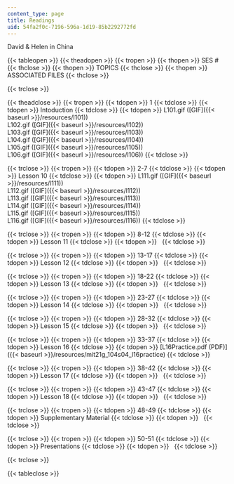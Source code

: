 ```yaml
---
content_type: page
title: Readings
uid: 54fa2f0c-7196-596a-1d19-85b2292772fd
---
```


David & Helen in China

{{< tableopen >}}
{{< theadopen >}}
{{< tropen >}}
{{< thopen >}}
SES #
{{< thclose >}}
{{< thopen >}}
TOPICS
{{< thclose >}}
{{< thopen >}}
ASSOCIATED FILES
{{< thclose >}}

{{< trclose >}}

{{< theadclose >}}
{{< tropen >}}
{{< tdopen >}}
1
{{< tdclose >}}
{{< tdopen >}}
Intoduction
{{< tdclose >}}
{{< tdopen >}}
L101.gif ([GIF]({{< baseurl >}}/resources/l101))  
L102.gif ([GIF]({{< baseurl >}}/resources/l102))  
L103.gif ([GIF]({{< baseurl >}}/resources/l103))  
L104.gif ([GIF]({{< baseurl >}}/resources/l104))  
L105.gif ([GIF]({{< baseurl >}}/resources/l105))  
L106.gif ([GIF]({{< baseurl >}}/resources/l106))
{{< tdclose >}}

{{< trclose >}}
{{< tropen >}}
{{< tdopen >}}
2-7
{{< tdclose >}}
{{< tdopen >}}
Lesson 10
{{< tdclose >}}
{{< tdopen >}}
L111.gif ([GIF]({{< baseurl >}}/resources/l111))  
L112.gif ([GIF]({{< baseurl >}}/resources/l112))  
L113.gif ([GIF]({{< baseurl >}}/resources/l113))  
L114.gif ([GIF]({{< baseurl >}}/resources/l114))  
L115.gif ([GIF]({{< baseurl >}}/resources/l115))  
L116.gif ([GIF]({{< baseurl >}}/resources/l116))
{{< tdclose >}}

{{< trclose >}}
{{< tropen >}}
{{< tdopen >}}
8-12
{{< tdclose >}}
{{< tdopen >}}
Lesson 11
{{< tdclose >}}
{{< tdopen >}}
 
{{< tdclose >}}

{{< trclose >}}
{{< tropen >}}
{{< tdopen >}}
13-17
{{< tdclose >}}
{{< tdopen >}}
Lesson 12
{{< tdclose >}}
{{< tdopen >}}
 
{{< tdclose >}}

{{< trclose >}}
{{< tropen >}}
{{< tdopen >}}
18-22
{{< tdclose >}}
{{< tdopen >}}
Lesson 13
{{< tdclose >}}
{{< tdopen >}}
 
{{< tdclose >}}

{{< trclose >}}
{{< tropen >}}
{{< tdopen >}}
23-27
{{< tdclose >}}
{{< tdopen >}}
Lesson 14
{{< tdclose >}}
{{< tdopen >}}
 
{{< tdclose >}}

{{< trclose >}}
{{< tropen >}}
{{< tdopen >}}
28-32
{{< tdclose >}}
{{< tdopen >}}
Lesson 15
{{< tdclose >}}
{{< tdopen >}}
 
{{< tdclose >}}

{{< trclose >}}
{{< tropen >}}
{{< tdopen >}}
33-37
{{< tdclose >}}
{{< tdopen >}}
Lesson 16
{{< tdclose >}}
{{< tdopen >}}
[L16Practice.pdf (PDF)]({{< baseurl >}}/resources/mit21g_104s04_l16practice)
{{< tdclose >}}

{{< trclose >}}
{{< tropen >}}
{{< tdopen >}}
38-42
{{< tdclose >}}
{{< tdopen >}}
Lesson 17
{{< tdclose >}}
{{< tdopen >}}
 
{{< tdclose >}}

{{< trclose >}}
{{< tropen >}}
{{< tdopen >}}
43-47
{{< tdclose >}}
{{< tdopen >}}
Lesson 18
{{< tdclose >}}
{{< tdopen >}}
 
{{< tdclose >}}

{{< trclose >}}
{{< tropen >}}
{{< tdopen >}}
48-49
{{< tdclose >}}
{{< tdopen >}}
Supplementary Material
{{< tdclose >}}
{{< tdopen >}}
 
{{< tdclose >}}

{{< trclose >}}
{{< tropen >}}
{{< tdopen >}}
50-51
{{< tdclose >}}
{{< tdopen >}}
Presentations
{{< tdclose >}}
{{< tdopen >}}
 
{{< tdclose >}}

{{< trclose >}}

{{< tableclose >}}